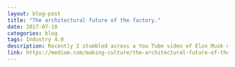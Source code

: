 ```yaml
---
layout: blog-post
title: "The architectural future of the factory."
date: 2017-07-18
categories: blog
tags: Industry 4.0
description: Recently I stumbled across a You Tube video of Elon Musk opening Tesla’s new Gigafactory. Apart from the astonishing fan boy following Tesla seems to have acquired I was astonished by the visualisation of an enormous box topped by solar panels.
link: https://medium.com/making-culture/the-architectural-future-of-the-factory-59f693fd7b8b
---
```

